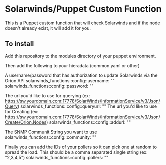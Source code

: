 Solarwinds/Puppet Custom Function
=================================

This is a Puppet custom function that will check Solarwinds and if the node doesn't already exist, it will add it for you.

To install 
----------

Add this repository to the modules directory of your puppet environment.

Then add the following to your hieradata (common.yaml or other)

A username/password that has authorization to update Solarwinds via the Orion API
    solarwinds_functions::config::username: ""
    solarwinds_functions::config::password: ""

The url you'd like to use for querying (ex: https://sw.yourdomain.com:17778/SolarWinds/InformationService/v3/Json/Query)
    solarwinds_functions::config::queryurl: ""
The url you'd like to use for Creating (ex: https://sw.yourdomain.com:17778/SolarWinds/InformationService/v3/Json/Create/Orion.Nodes)
    solarwinds_functions::config::addurl: ""

The SNMP Communit String you want to use
    solarwinds_functions::config::community: ""

Finally you can add the IDs of your pollers so it can pick one at random to spread the load. This should be a comma separated single string (ex: "2,3,4,5")
    solarwinds_functions::config::pollers: ""

